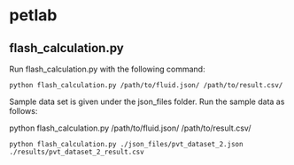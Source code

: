 # petlab

## flash_calculation.py

Run flash_calculation.py with the following command:

```python flash_calculation.py /path/to/fluid.json/ /path/to/result.csv/```

Sample data set is given under the json_files folder. Run the sample data as follows:

python flash_calculation.py /path/to/fluid.json/ /path/to/result.csv/

``` python flash_calculation.py ./json_files/pvt_dataset_2.json ./results/pvt_dataset_2_result.csv ```